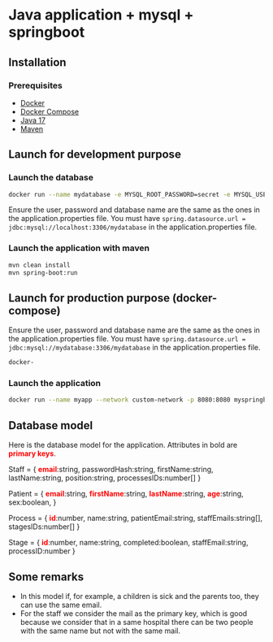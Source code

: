 # Java application + mysql + springboot

## Installation

### Prerequisites

- [Docker](https://www.docker.com/)
- [Docker Compose](https://docs.docker.com/compose/)
- [Java 17](https://www.oracle.com/java/technologies/javase-jdk17-downloads.html)
- [Maven](https://maven.apache.org/download.cgi)

## Launch for development purpose

### Launch the database

```bash
docker run --name mydatabase -e MYSQL_ROOT_PASSWORD=secret -e MYSQL_USER=myuser -e MYSQL_PASSWORD=secret -e MYSQL_DATABASE=mydatabase -e MYSQL_ALLOW_EMPTY_PASSWORD=yes -d -p 3306:3306 mysql:latest
```
Ensure the user, password and database name are the same as the ones in the application.properties file.
You must have `spring.datasource.url = jdbc:mysql://localhost:3306/mydatabase` in the application.properties file.
### Launch the application with maven

```bash
mvn clean install
mvn spring-boot:run
```

## Launch for production purpose (docker-compose)

Ensure the user, password and database name are the same as the ones in the application.properties file.
You must have `spring.datasource.url = jdbc:mysql://mydatabase:3306/mydatabase` in the application.properties file.

```bash
docker-
```

### Launch the application

```bash
docker run --name myapp --network custom-network -p 8080:8080 myspringbootapp
```


## Database model

Here is the database model for the application. Attributes in bold are **<span style="color:red">primary keys</span>**.

Staff = {
	**<span style="color:red">email</span>**:string,
	passwordHash:string,
	firstName:string,
	lastName:string,
	position:string,
	processesIDs:number[]
}

Patient = {
	**<span style="color:red">email</span>**:string,
	**<span style="color:red">firstName</span>**:string,
	**<span style="color:red">lastName</span>**:string,
	**<span style="color:red">age</span>**:string,
	sex:boolean,
}

Process = {
	**<span style="color:red">id</span>**:number,
	name:string,
	patientEmail:string,
	staffEmails:string[],
	stagesIDs:number[]
}

Stage = {
	**<span style="color:red">id</span>**:number,
	name:string,
	completed:boolean,
	staffEmail:string,
	processID:number
}

## Some remarks
- In this model if, for example, a children is sick and the parents too, they can use the same email.
- For the staff we consider the mail as the primary key, which is good because we consider that in a same hospital there can be two people with the same name but not with the same mail.
